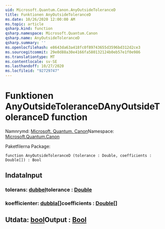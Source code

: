 ```yaml
---
uid: Microsoft.Quantum.Canon.AnyOutsideToleranceD
title: Funktionen AnyOutsideToleranceD
ms.date: 10/26/2020 12:00:00 AM
ms.topic: article
qsharp.kind: function
qsharp.namespace: Microsoft.Quantum.Canon
qsharp.name: AnyOutsideToleranceD
qsharp.summary: ''
ms.openlocfilehash: e8643da63a418fc0f89743655d3596bd312d2ce3
ms.sourcegitcommit: 29e0d88a30e4166fa580132124b0eb57e1f0e986
ms.translationtype: MT
ms.contentlocale: sv-SE
ms.lasthandoff: 10/27/2020
ms.locfileid: "92729747"
---
```

# <a name="anyoutsidetoleranced-function"></a><span data-ttu-id="e9ef9-102">Funktionen AnyOutsideToleranceD</span><span class="sxs-lookup"><span data-stu-id="e9ef9-102">AnyOutsideToleranceD function</span></span>

<span data-ttu-id="e9ef9-103">Namnrymd: [Microsoft. Quantum. Canon](xref:Microsoft.Quantum.Canon)</span><span class="sxs-lookup"><span data-stu-id="e9ef9-103">Namespace: [Microsoft.Quantum.Canon](xref:Microsoft.Quantum.Canon)</span></span>

<span data-ttu-id="e9ef9-104">Paketfilerna [](https://nuget.org/packages/)</span><span class="sxs-lookup"><span data-stu-id="e9ef9-104">Package: [](https://nuget.org/packages/)</span></span>




```qsharp
function AnyOutsideToleranceD (tolerance : Double, coefficients : Double[]) : Bool
```


## <a name="input"></a><span data-ttu-id="e9ef9-105">Indata</span><span class="sxs-lookup"><span data-stu-id="e9ef9-105">Input</span></span>

### <a name="tolerance--double"></a><span data-ttu-id="e9ef9-106">tolerans: [dubbel](xref:microsoft.quantum.lang-ref.double)</span><span class="sxs-lookup"><span data-stu-id="e9ef9-106">tolerance : [Double](xref:microsoft.quantum.lang-ref.double)</span></span>




### <a name="coefficients--double"></a><span data-ttu-id="e9ef9-107">koefficienter: [dubbla](xref:microsoft.quantum.lang-ref.double)[]</span><span class="sxs-lookup"><span data-stu-id="e9ef9-107">coefficients : [Double](xref:microsoft.quantum.lang-ref.double)[]</span></span>





## <a name="output--bool"></a><span data-ttu-id="e9ef9-108">Utdata: [bool](xref:microsoft.quantum.lang-ref.bool)</span><span class="sxs-lookup"><span data-stu-id="e9ef9-108">Output : [Bool](xref:microsoft.quantum.lang-ref.bool)</span></span>

